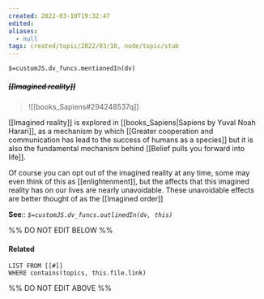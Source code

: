 ```yaml
---
created: 2022-03-10T19:32:47 
edited: 
aliases:
  - null
tags: created/topic/2022/03/10, node/topic/stub
---
```

`$=customJS.dv_funcs.mentionedIn(dv)`

##### <s class="topic-title">[[Imagined reality]]</s>

> ![[books_Sapiens#294248537q]]

[[Imagined reality]] is explored in [[books_Sapiens|Sapiens by Yuval Noah Harari]], as a mechanism by which [[Greater cooperation and communication has lead to the success of humans as a species]] but it is also the fundamental mechanism behind [[Belief pulls you forward into life]].

Of course you can opt out of the imagined reality at any time, some may even think of this as [[enlightenment]], but the affects that this imagined reality has on our lives are nearly unavoidable. These unavoidable effects are better thought of as the [[Imagined order]]

**See**:: 
*`$=customJS.dv_funcs.outlinedIn(dv, this)`*

%% DO NOT EDIT BELOW %%

#### Related 

```dataview
LIST FROM [[#]]
WHERE contains(topics, this.file.link)
```
%% DO NOT EDIT ABOVE %%
